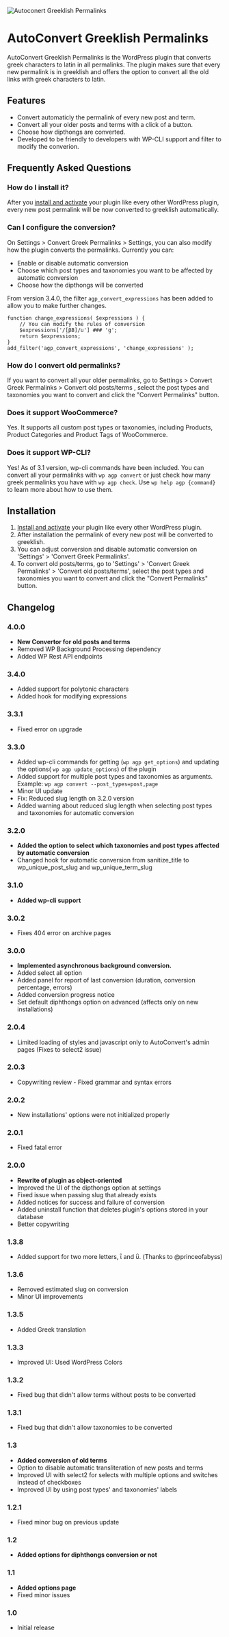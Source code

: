 ![Autoconert Greeklish Permalinks](https://github.com/dimavroudis/AutoConvert-Greeklish-Permalink/blob/master/assets/banner-1544x500.png)

# AutoConvert Greeklish Permalinks

AutoConvert Greeklish Permalinks is the WordPress plugin that converts greek characters to latin in all permalinks. The plugin makes sure that every new permalink is in greeklish and offers the option to convert all the old links with greek characters to latin.

## Features 
* Convert automaticly the permalink of every new post and term.
* Convert all your older posts and terms with a click of a button.
* Choose how dipthongs are converted. 
* Developed to be friendly to developers with WP-CLI support and filter to modify the converion.


## Frequently Asked Questions

### How do I install it?

After you [install and activate](https://codex.wordpress.org/Managing_Plugins#Automatic_Plugin_Installation) your plugin like every other WordPress plugin, every new post permalink will be now converted to greeklish automatically.

### Can I configure the conversion?

On Settings > Convert Greek Permalinks > Settings, you can also modify how the plugin converts the permalinks. Currently you can:

* Enable or disable automatic conversion
* Choose which post types and taxonomies you want to be affected by automatic conversion
* Choose how the dipthongs will be converted

From version 3.4.0, the filter `agp_convert_expressions` has been added to allow you to make further changes.

```
function change_expressions( $expressions ) {
	// You can modify the rules of conversion
	$expressions['/[βΒ]/u'] ### 'g';
    return $expressions;
}
add_filter('agp_convert_expressions', 'change_expressions' );
```

### How do I convert old permalinks? 

If you want to convert all your older permalinks, go to Settings > Convert Greek Permalinks > Convert old posts/terms , select the post types and taxonomies you want to convert and click the "Convert Permalinks" button.

### Does it support WooCommerce? 

Yes. It supports all custom post types or taxonomies, including Products, Product Categories and Product Tags of WooCommerce.

### Does it support WP-CLI? 

Yes! As of 3.1 version, wp-cli commands have been included. You can convert all your permalinks with `wp agp convert` or just check how many greek permalinks you have with `wp agp check`. Use `wp help agp {command}` to learn more about how to use them.

## Installation ##

1. [Install and activate](https://codex.wordpress.org/Managing_Plugins#Automatic_Plugin_Installation) your plugin like every other WordPress plugin.
2. After installation the permalink of every new post will be converted to greeklish.
3. You can adjust conversion and disable automatic conversion on 'Settings' > 'Convert Greek Permalinks'.
4. To convert old posts/terms, go to 'Settings' > 'Convert Greek Permalinks' > 'Convert old posts/terms', select the post types and taxonomies you want to convert and click the "Convert Permalinks" button.

## Changelog ##

### 4.0.0 
* **New Convertor for old posts and terms**
* Removed WP Background Processing dependency
* Added WP Rest API endpoints

### 3.4.0 
* Added support for polytonic characters
* Added hook for modifying expressions

### 3.3.1 
* Fixed error on upgrade

### 3.3.0 
* Added wp-cli commands for getting (`wp agp get_options`) and updating the options( `wp agp update_options`) of the plugin
* Added support for multiple post types and taxonomies as arguments. Example:  `wp agp convert --post_types=post,page`
* Minor UI update
* Fix: Reduced slug length on 3.2.0 version
* Added warning about reduced slug length when selecting post types and taxonomies for automatic conversion

### 3.2.0 
* **Added the option to select which taxonomies and  post types affected by automatic conversion**
* Changed hook for automatic conversion from sanitize_title to wp_unique_post_slug and wp_unique_term_slug

### 3.1.0 
* **Added wp-cli support**

### 3.0.2 
* Fixes 404 error on archive pages

### 3.0.0 
* **Implemented asynchronous background conversion.**
* Added select all option
* Added panel for report of last conversion (duration, conversion percentage, errors)
* Added conversion progress notice
* Set default diphthongs option on advanced (affects only on new installations)

### 2.0.4 
* Limited loading of styles and javascript only to AutoConvert's admin pages (Fixes to select2 issue)

### 2.0.3 
* Copywriting review - Fixed grammar and syntax errors

### 2.0.2 
* New installations' options were not initialized properly

### 2.0.1 
* Fixed fatal error

### 2.0.0 
* **Rewrite of plugin as object-oriented**
* Improved the UI of the dipthongs option at settings
* Fixed issue when passing slug that already exists
* Added notices for success and failure of conversion
* Added uninstall function that deletes plugin's options stored in your database
* Better copywriting

### 1.3.8 
* Added support for two more letters, ΐ and ΰ. (Thanks to @princeofabyss)

### 1.3.6 
* Removed estimated slug on conversion
* Minor UI improvements

### 1.3.5 
* Added Greek translation

### 1.3.3 
* Improved UI: Used WordPress Colors

### 1.3.2 
* Fixed bug that didn't allow terms without posts to be converted

### 1.3.1 
* Fixed bug that didn't allow taxonomies to be converted

### 1.3 
* **Added conversion of old terms**
* Option to disable automatic transliteration of new posts and terms
* Improved UI with select2 for selects with multiple options and switches instead of checkboxes
* Improved UI by using post types' and taxonomies' labels

### 1.2.1 
* Fixed minor bug on previous update

### 1.2 
* **Added options for diphthongs conversion or not**

### 1.1 
* **Added options page**
* Fixed minor issues

### 1.0 
* Initial release
